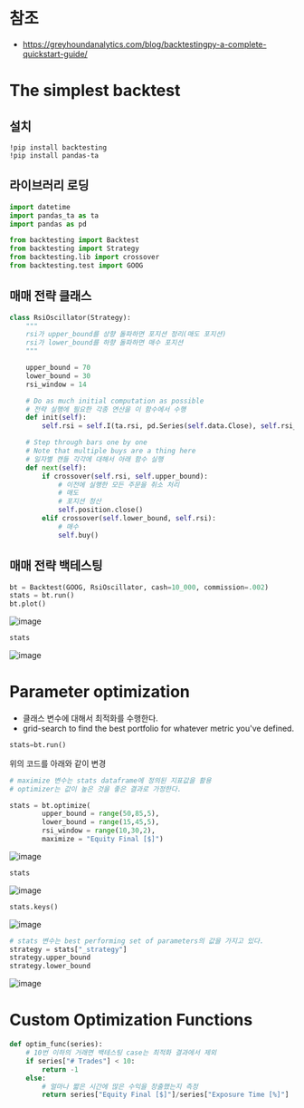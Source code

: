 # 참조
- https://greyhoundanalytics.com/blog/backtestingpy-a-complete-quickstart-guide/

# The simplest backtest
## 설치
```
!pip install backtesting
!pip install pandas-ta

```

## 라이브러리 로딩
```python
import datetime
import pandas_ta as ta
import pandas as pd

from backtesting import Backtest
from backtesting import Strategy
from backtesting.lib import crossover
from backtesting.test import GOOG

```

## 매매 전략 클래스
```python
class RsiOscillator(Strategy):
    """
    rsi가 upper_bound를 상향 돌파하면 포지션 정리(매도 포지션)
    rsi가 lower_bound를 하향 돌파하면 매수 포지션
    """

    upper_bound = 70
    lower_bound = 30
    rsi_window = 14

    # Do as much initial computation as possible
    # 전략 실행에 필요한 각종 연산을 이 함수에서 수행
    def init(self):
        self.rsi = self.I(ta.rsi, pd.Series(self.data.Close), self.rsi_window)

    # Step through bars one by one
    # Note that multiple buys are a thing here
    # 일자별 캔들 각각에 대해서 아래 함수 실행
    def next(self):
        if crossover(self.rsi, self.upper_bound):
            # 이전에 실행한 모든 주문을 취소 처리
            # 매도
            # 포지션 청산
            self.position.close()
        elif crossover(self.lower_bound, self.rsi):
            # 매수
            self.buy()

```

## 매매 전략 백테스팅
```python
bt = Backtest(GOOG, RsiOscillator, cash=10_000, commission=.002)
stats = bt.run()
bt.plot()

```

![image](https://user-images.githubusercontent.com/102650331/181919786-eb8662c1-5512-4fec-890d-6e6fe3afe631.png)

```python
stats

```
![image](https://user-images.githubusercontent.com/102650331/181919823-62292b46-1ee1-45a3-8117-501a2a82f646.png)

# Parameter optimization
- 클래스 변수에 대해서 최적화를 수행한다.
- grid-search to find the best portfolio for whatever metric you've defined.

```python
stats=bt.run()

```
위의 코드를 아래와 같이 변경
```python
# maximize 변수는 stats dataframe에 정의된 지표값을 활용
# optimizer는 값이 높은 것을 좋은 결과로 가정한다.

stats = bt.optimize(
        upper_bound = range(50,85,5),
        lower_bound = range(15,45,5),
        rsi_window = range(10,30,2),
        maximize = "Equity Final [$]")

```


![image](https://user-images.githubusercontent.com/102650331/181920103-fd4fbc34-60eb-43bd-a5dd-d216490cb4b1.png)

```python
stats

```
![image](https://user-images.githubusercontent.com/102650331/181920159-eaecf6bb-5487-4d58-821f-09f28011857e.png)


```python
stats.keys()

```
![image](https://user-images.githubusercontent.com/102650331/181920549-4e5d5e86-b598-4068-8087-d81872dc2290.png)

```python
# stats 변수는 best performing set of parameters의 값을 가지고 있다.
strategy = stats["_strategy"]
strategy.upper_bound
strategy.lower_bound

```
![image](https://user-images.githubusercontent.com/102650331/181920628-b9355499-6821-4f69-af0b-9fc7b32cba16.png)


# Custom Optimization Functions
```python
def optim_func(series):
    # 10번 이하의 거래면 백테스팅 case는 최적화 결과에서 제외
    if series["# Trades"] < 10:
        return -1
    else:
        # 얼마나 짧은 시간에 많은 수익을 창출했는지 측정
        return series["Equity Final [$]"]/series["Exposure Time [%]"]

```


